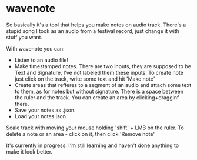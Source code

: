 # wavenote

So basically it's a tool that helps you make notes on audio track.
There's a stupid song I took as an audio from a festival record, just change it with stuff you want.

With wavenote you can:
- Listen to an audio file!
- Make timestamped notes. There are two inputs, they are supposed to be Text and Signature, I've not labeled them these inputs. To create note just click on the track, write some text and hit 'Make note'
- Create areas that refferes to a segment of an audio and attach some text to them, as for notes but without signature. There is a space between the ruler and the track. You can create an area by clicking+dragginf there.
- Save your notes as .json.
- Load your notes.json

Scale track with moving your mouse holding 'shift' + LMB on the ruler.
To delete a note or an area - click on it, then click 'Remove note'

It's currently in progress. I'm still learning and haven't done anything to make it look better.
